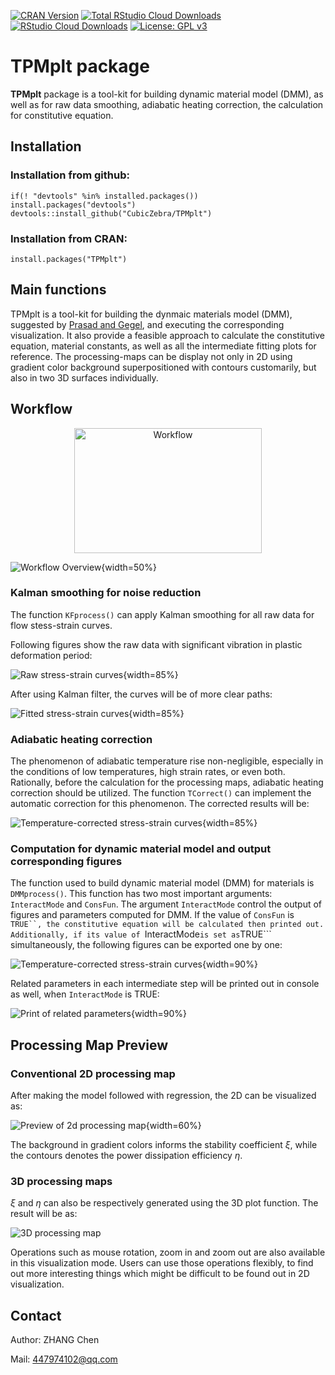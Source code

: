 [![CRAN Version](http://www.r-pkg.org/badges/version/TPMplt)](https://cran.r-project.org/package=TPMplt)
[![Total RStudio Cloud Downloads](http://cranlogs.r-pkg.org/badges/grand-total/TPMplt?color=brightgreen)](https://cran.r-project.org/package=TPMplt)
[![RStudio Cloud Downloads](http://cranlogs.r-pkg.org/badges/TPMplt?color=brightgreen)](https://cran.r-project.org/package=TPMplt)
[![License: GPL v3](https://img.shields.io/badge/License-GPL%20v3-blue.svg)](https://www.gnu.org/licenses/gpl-3.0)

# TPMplt package

**TPMplt** package is a tool-kit for building dynamic material model (DMM), as well as for raw data smoothing, adiabatic heating correction, the calculation for constitutive equation.

## Installation

### Installation from github:

```
if(! "devtools" %in% installed.packages()) install.packages("devtools")
devtools::install_github("CubicZebra/TPMplt")
```

### Installation from CRAN:

```
install.packages("TPMplt")
```

## Main functions

TPMplt is a tool-kit for building the dynmaic materials model (DMM), suggested by [Prasad and Gegel](https://link.springer.com/article/10.1007/BF02664902), and executing the corresponding visualization. It also provide a feasible approach to calculate the constitutive equation, material constants, as well as all the intermediate fitting plots for reference. The processing-maps can be display not only in 2D using gradient color background superpositioned with contours customarily, but also in two 3D surfaces individually.


## Workflow

<div  align="center">    
<img src="https://raw.githubusercontent.com/CubicZebra/PicHost/master/TPMplt/demo1.png" width = "300" height = "200" alt="Workflow" align=center />
</div>

![Workflow Overview](https://raw.githubusercontent.com/CubicZebra/PicHost/master/TPMplt/demo1.png){width=50%}

### Kalman smoothing for noise reduction

The function  ```KFprocess()``` can apply Kalman smoothing for all raw data for flow stess-strain curves.

Following figures show the raw data with significant vibration in plastic deformation period:

![Raw stress-strain curves](https://raw.githubusercontent.com/CubicZebra/PicHost/master/TPMplt/Img2.png){width=85%}

After using Kalman filter, the curves will be of more clear paths:

![Fitted stress-strain curves](https://raw.githubusercontent.com/CubicZebra/PicHost/master/TPMplt/Img3.png){width=85%}

### Adiabatic heating correction

The phenomenon of adiabatic temperature rise non-negligible, especially in the conditions of low temperatures, high strain rates, or even both. Rationally, before the calculation for the processing maps, adiabatic heating correction should be utilized. The function ```TCorrect()``` can implement the automatic correction for this phenomenon. The corrected results will be:

![Temperature-corrected stress-strain curves](https://raw.githubusercontent.com/CubicZebra/PicHost/master/TPMplt/Img4.png){width=85%}

### Computation for dynamic material model and output corresponding figures

The function used to build dynamic material model (DMM) for materials is ```DMMprocess()```. This function has two most important arguments: ```InteractMode``` and ```ConsFun```. The argument ```InteractMode``` control the output of figures and parameters computed for DMM. If the value of ```ConsFun``` is ```TRUE``, the constitutive equation will be calculated then printed out. Additionally, if its value of ```InteractMode``` is set as ```TRUE``` simultaneously, the following figures can be exported one by one:

![Temperature-corrected stress-strain curves](https://raw.githubusercontent.com/CubicZebra/PicHost/master/TPMplt/demo3.png){width=90%}

Related parameters in each intermediate step will be printed out in console as well, when ```InteractMode``` is TRUE:

![Print of related parameters](https://raw.githubusercontent.com/CubicZebra/PicHost/master/TPMplt/Img12.png){width=90%}

## Processing Map Preview

### Conventional 2D processing map

After making the model followed with regression, the 2D can be visualized as:

![Preview of 2d processing map](https://raw.githubusercontent.com/CubicZebra/PicHost/master/TPMplt/demo2.png){width=60%}

The background in gradient colors informs the stability coefficient $\xi$, while the contours denotes the power dissipation efficiency $\eta$.

### 3D processing maps

$\xi$ and $\eta$ can also be respectively generated using the 3D plot function. The result will be as:

![3D processing map](https://raw.githubusercontent.com/CubicZebra/PicHost/master/TPMplt/Img13.png)

Operations such as mouse rotation, zoom in and zoom out are also available in this visualization mode. Users can use those operations flexibly, to find out more interesting things which might be difficult to be found out in 2D visualization.

## Contact

Author: ZHANG Chen

Mail: 447974102@qq.com
